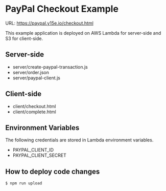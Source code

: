 # PayPal Checkout Example

URL: https://paypal.y15e.io/checkout.html

This example application is deployed on AWS Lambda for server-side and S3 for client-side.

## Server-side

- server/create-paypal-transaction.js
- server/order.json
- server/paypal-client.js


## Client-side

- client/checkout.html
- client/complete.html

## Environment Variables

The following credentials are stored in Lambda environment variables.

- PAYPAL_CLIENT_ID
- PAYPAL_CLIENT_SECRET

## How to deploy code changes
```
$ npm run upload
```

